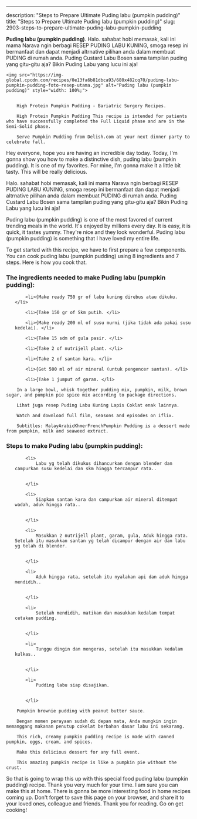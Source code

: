 ---
description: "Steps to Prepare Ultimate Puding labu (pumpkin pudding)"
title: "Steps to Prepare Ultimate Puding labu (pumpkin pudding)"
slug: 2903-steps-to-prepare-ultimate-puding-labu-pumpkin-pudding

<p>
	<strong>Puding labu (pumpkin pudding)</strong>. 
	Halo. sahabat hobi memasak, kali ini mama Narava ngin berbagi RESEP PUDING LABU KUNING, smoga resep ini bermanfaat dan dapat menjadi altrnative pilihan anda dalam membuat PUDING di rumah anda. Puding Custard Labu Bosen sama tampilan puding yang gitu-gitu aja? Bikin Puding Labu yang lucu ini aja!
</p>
<p>
	
	<img src="https://img-global.cpcdn.com/recipes/0e13fa6b81dbca93/680x482cq70/puding-labu-pumpkin-pudding-foto-resep-utama.jpg" alt="Puding labu (pumpkin pudding)" style="width: 100%;">
	
	
		High Protein Pumpkin Pudding - Bariatric Surgery Recipes.
	
		High Protein Pumpkin Pudding This recipe is intended for patients who have successfully completed the Full Liquid phase and are in the Semi-Solid phase.
	
		Serve Pumpkin Pudding from Delish.com at your next dinner party to celebrate fall.
	
</p>
<p>
	Hey everyone, hope you are having an incredible day today. Today, I'm gonna show you how to make a distinctive dish, puding labu (pumpkin pudding). It is one of my favorites. For mine, I'm gonna make it a little bit tasty. This will be really delicious.
</p>
	
<p>
	Halo. sahabat hobi memasak, kali ini mama Narava ngin berbagi RESEP PUDING LABU KUNING, smoga resep ini bermanfaat dan dapat menjadi altrnative pilihan anda dalam membuat PUDING di rumah anda. Puding Custard Labu Bosen sama tampilan puding yang gitu-gitu aja? Bikin Puding Labu yang lucu ini aja!
</p>
<p>
	Puding labu (pumpkin pudding) is one of the most favored of current trending meals in the world. It's enjoyed by millions every day. It is easy, it is quick, it tastes yummy. They're nice and they look wonderful. Puding labu (pumpkin pudding) is something that I have loved my entire life.
</p>

<p>
To get started with this recipe, we have to first prepare a few components. You can cook puding labu (pumpkin pudding) using 8 ingredients and 7 steps. Here is how you cook that.
</p>

<h3>The ingredients needed to make Puding labu (pumpkin pudding):</h3>

<ol>
	
		<li>{Make ready 750 gr of labu kuning direbus atau dikuku. </li>
	
		<li>{Take 150 gr of Skm putih. </li>
	
		<li>{Make ready 200 ml of susu murni (jika tidak ada pakai susu kedelai). </li>
	
		<li>{Take 15 sdm of gula pasir. </li>
	
		<li>{Take 2 of nutrijell plant. </li>
	
		<li>{Take 2 of santan kara. </li>
	
		<li>{Get 500 ml of air mineral (untuk pengencer santan). </li>
	
		<li>{Take 1 jumput of garam. </li>
	
</ol>
<p>
	
		In a large bowl, whisk together pudding mix, pumpkin, milk, brown sugar, and pumpkin pie spice mix according to package directions.
	
		Lihat juga resep Puding Labu Kuning Lapis Coklat enak lainnya.
	
		Watch and download full film, seasons and episodes on iflix.
	
		Subtitles: MalayArabicKhmerFrenchPumpkin Pudding is a dessert made from pumpkin, milk and seaweed extract.
	
</p>

<h3>Steps to make Puding labu (pumpkin pudding):</h3>

<ol>
	
		<li>
			Labu yg telah dikukus dihancurkan dengan blender dan campurkan susu kedelai dan skm hingga tercampur rata..
			
			
		</li>
	
		<li>
			Siapkan santan kara dan campurkan air mineral ditempat wadah, aduk hingga rata..
			
			
		</li>
	
		<li>
			Masukkan 2 nutrijell plant, garam, gula, Aduk hingga rata. Setelah itu masukkan santan yg telah dicampur dengan air dan labu yg telah di blender.
			
			
		</li>
	
		<li>
			Aduk hingga rata, setelah itu nyalakan api dan aduk hingga mendidih..
			
			
		</li>
	
		<li>
			Setelah mendidih, matikan dan masukkan kedalam tempat cetakan pudding.
			
			
		</li>
	
		<li>
			Tunggu dingin dan mengeras, setelah itu masukkan kedalam kulkas..
			
			
		</li>
	
		<li>
			Pudding labu siap disajikan.
			
			
		</li>
	
</ol>

<p>
	
		Pumpkin brownie pudding with peanut butter sauce.
	
		Dengan momen perayaan sudah di depan mata, Anda mungkin ingin memanggang makanan penutup cokelat berbahan dasar labu ini sekarang.
	
		This rich, creamy pumpkin pudding recipe is made with canned pumpkin, eggs, cream, and spices.
	
		Make this delicious dessert for any fall event.
	
		This amazing pumpkin recipe is like a pumpkin pie without the crust.
	
</p>

<p>
	So that is going to wrap this up with this special food puding labu (pumpkin pudding) recipe. Thank you very much for your time. I am sure you can make this at home. There is gonna be more interesting food in home recipes coming up. Don't forget to save this page on your browser, and share it to your loved ones, colleague and friends. Thank you for reading. Go on get cooking!
</p>
